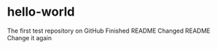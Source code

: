 hello-world
===========

The first test repository on GitHub
Finished README
Changed README
Change it again
